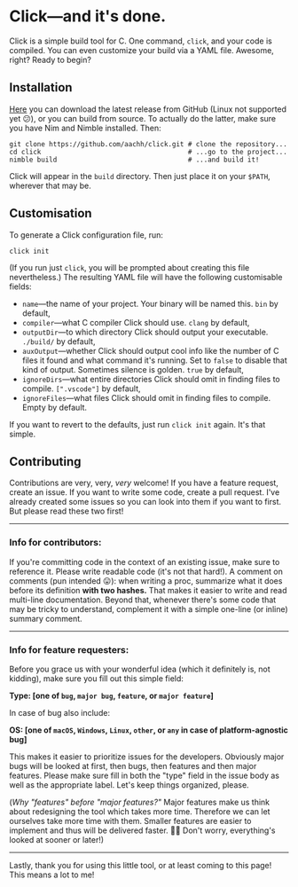 # Click—and it's done.
Click is a simple build tool for C. One command, `click`, and your code is compiled. You can even customize your build via a YAML file. Awesome, right? Ready to begin?

## Installation
[Here](https://github.com/aachh/click/releases) you can download the latest release from GitHub (Linux not supported yet 😕), or you can build from source. To actually do the latter, make sure you have Nim and Nimble installed. Then:
```shell
git clone https://github.com/aachh/click.git # clone the repository...
cd click                                     # ...go to the project...
nimble build                                 # ...and build it!
```
Click will appear in the `build` directory. Then just place it on your `$PATH`, wherever that may be.

## Customisation
To generate a Click configuration file, run:
```shell
click init
```
(If you run just `click`, you will be prompted about creating this file nevertheless.) The resulting YAML file will have the following customisable fields:
* `name`—the name of your project. Your binary will be named this. `bin` by default,
* `compiler`—what C compiler Click should use. `clang` by default,
* `outputDir`—to which directory Click should output your executable. `./build/` by default,
* `auxOutput`—whether Click should output cool info like the number of C files it found and what command it's running. Set to `false` to disable that kind of output. Sometimes silence is golden. `true` by default,
* `ignoreDirs`—what entire directories Click should omit in finding files to compile. `[".vscode"]` by default,
* `ignoreFiles`—what files Click should omit in finding files to compile. Empty by default.

If you want to revert to the defaults, just run `click init` again. It's that simple.

## Contributing
Contributions are very, very, _very_ welcome! If you have a feature request, create an issue. If you want to write some code, create a pull request. I've already created some issues so you can look into them if you want to first. But please read these two first!

---
### Info for contributors:

If you're committing code in the context of an existing issue, make sure to reference it. Please write readable code (it's not that hard!). A comment on comments (pun intended 😛): when writing a proc, summarize what it does before its definition **with two hashes.** That makes it easier to write and read multi-line documentation. Beyond that, whenever there's some code that may be tricky to understand, complement it with a simple one-line (or inline) summary comment.

---

### Info for feature requesters:

Before you grace us with your wonderful idea (which it definitely is, not kidding), make sure you fill out this simple field:

**Type: [one of `bug`, `major bug`, `feature`, or `major feature`]**

In case of bug also include:

**OS: [one of `macOS`, `Windows`, `Linux`, `other`, or `any` in case of platform-agnostic bug]**

This makes it easier to prioritize issues for the developers. Obviously major bugs will be looked at first, then bugs, then features and then major features. Please make sure fill in both the "type" field in the issue body as well as the appropriate label. Let's keep things organized, please.

(_Why "features" before "major features?"_ Major features make us think about redesigning the tool which takes more time. Therefore we can let ourselves take more time with them. Smaller features are easier to implement and thus will be delivered faster. 👍🏻 Don't worry, everything's looked at sooner or later!)


---

Lastly, thank you for using this little tool, or at least coming to this page! This means a lot to me!
